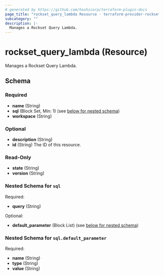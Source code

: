 ```yaml
---
# generated by https://github.com/hashicorp/terraform-plugin-docs
page_title: "rockset_query_lambda Resource - terraform-provider-rockset"
subcategory: ""
description: |-
  Manages a Rockset Query Lambda.
---
```


# rockset_query_lambda (Resource)

Manages a Rockset Query Lambda.



<!-- schema generated by tfplugindocs -->
## Schema

### Required

- **name** (String)
- **sql** (Block Set, Min: 1) (see [below for nested schema](#nestedblock--sql))
- **workspace** (String)

### Optional

- **description** (String)
- **id** (String) The ID of this resource.

### Read-Only

- **state** (String)
- **version** (String)

<a id="nestedblock--sql"></a>
### Nested Schema for `sql`

Required:

- **query** (String)

Optional:

- **default_parameter** (Block List) (see [below for nested schema](#nestedblock--sql--default_parameter))

<a id="nestedblock--sql--default_parameter"></a>
### Nested Schema for `sql.default_parameter`

Required:

- **name** (String)
- **type** (String)
- **value** (String)


